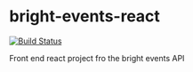 # bright-events-react
[![Build Status](https://travis-ci.org/PaulKariukiRimiru/bright-events-react.svg?branch=ch-integrate-to-travis-155652313)](https://travis-ci.org/PaulKariukiRimiru/bright-events-react)

Front end react project fro the bright events API
